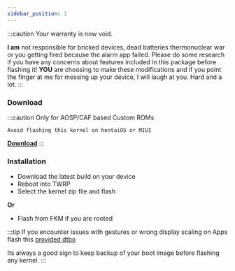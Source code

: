 ```yaml
---
sidebar_position: 1
---
```

:::caution
Your warranty is now void.

**I am** not responsible for bricked devices, dead batteries
thermonuclear war or you getting fired because the alarm app failed. Please
do some research if you have any concerns about features included in this package
before flashing it! **YOU** are choosing to make these modifications and if
you point the finger at me for messing up your device, I will laugh at you. Hard and a lot.
:::

### Download
:::caution
Only for AOSP/CAF based Custom ROMs

`Avoid flashing this kernel on hentaiOS or MIUI`

[**Download**](https://github.com/UtsavBalar1231/kernel_xiaomi_sm8250/releases/tag/0.2.d)
:::

### Installation
- Download the latest build on your device
- Reboot into TWRP
- Select the kernel zip file and flash

**Or**
- Flash from FKM if you are rooted

:::tip
If you encounter issues with gestures or wrong display scaling on Apps flash this [provided dtbo](https://github.com/UtsavBalar1231/kernel_xiaomi_sm8250/releases/download/0.2.d/dtbo-gestures-dimensions-scaling.img)

Its always a good sign to keep backup of your boot image before flashing any kernel.
:::